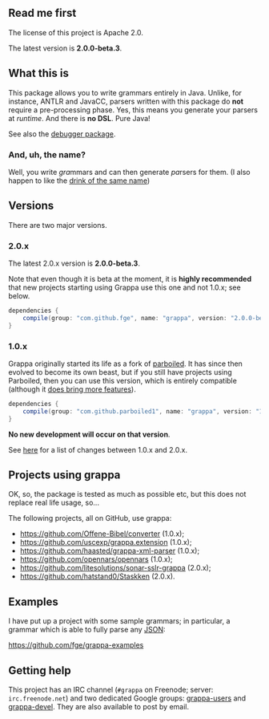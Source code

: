 ## Read me first

The license of this project is Apache 2.0.

The latest version is **2.0.0-beta.3**.

## What this is

This package allows you to write grammars entirely in Java. Unlike, for instance, ANTLR and JavaCC,
parsers written with this package do **not** require a pre-processing phase. Yes, this means you
generate your parsers at _runtime_. And there is **no DSL**. Pure Java!

See also the [debugger package](https://github.com/fge/grappa-debugger).

### And, uh, the name?

Well, you write <i>gra</i>mmars and can then generate <i>pa</i>rsers for them. (I also happen to
like the [drink of the same name](http://www.istitutograppa.org/))

## Versions

There are two major versions.

### 2.0.x

The latest 2.0.x version is **2.0.0-beta.3**.

Note that even though it is beta at the moment, it is **highly recommended**
that new projects starting using Grappa use this one and not 1.0.x; see below.

```groovy
dependencies {
    compile(group: "com.github.fge", name: "grappa", version: "2.0.0-beta.3");
}
```

### 1.0.x

Grappa originally started its life as a fork of
[parboiled](https://github.com/sirthias/parboiled). It has since then evolved to
become its own beast, but if you still have projects using Parboiled, then you
can use this version, which is entirely compatible (although it [does bring more
features](https://github.com/fge/grappa/wiki/Overview:-grappa-1.0.x-vs-parboiled-java)).

```groovy
dependencies {
    compile(group: "com.github.parboiled1", name: "grappa", version: "1.0.4");
}
```

**No new development will occur on that version**.

See [here](https://github.com/fge/grappa/wiki/Changes-from-grappa-1.0.x) for a
list of changes between 1.0.x and 2.0.x.

## Projects using grappa

OK, so, the package is tested as much as possible etc, but this does not replace real life usage,
so...

The following projects, all on GitHub, use grappa:

* https://github.com/Offene-Bibel/converter (1.0.x);
* https://github.com/uscexp/grappa.extension (1.0.x);
* https://github.com/haasted/grappa-xml-parser (1.0.x);
* https://github.com/opennars/opennars (1.0.x);
* https://github.com/litesolutions/sonar-sslr-grappa (2.0.x);
* https://github.com/hatstand0/Staskken (2.0.x).

## Examples

I have put up a project with some sample grammars; in particular, a grammar
which is able to fully parse any [JSON](http://tools.ietf.org/html/rfc7159):

https://github.com/fge/grappa-examples

## Getting help

This project has an IRC channel (`#grappa` on Freenode; server: `irc.freenode.net`) and two
dedicated Google groups: [grappa-users](http://groups.google.com/d/forum/grappa-users) and
[grappa-devel](http://groups.google.com/d/forum/grappa-devel). They are also available to post by
email.

